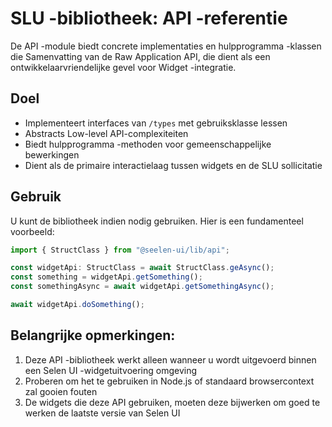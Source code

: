 # **SLU -bibliotheek: API -referentie**

De API -module biedt concrete implementaties en hulpprogramma -klassen die
Samenvatting van de Raw Application API, die dient als een
ontwikkelaarvriendelijke gevel voor Widget -integratie.

## **Doel**

- Implementeert interfaces van `/types` met gebruiksklasse lessen
- Abstracts Low-level API-complexiteiten
- Biedt hulpprogramma -methoden voor gemeenschappelijke bewerkingen
- Dient als de primaire interactielaag tussen widgets en de SLU sollicitatie

## **Gebruik**

U kunt de bibliotheek indien nodig gebruiken. Hier is een fundamenteel
voorbeeld:

```ts
import { StructClass } from "@seelen-ui/lib/api";

const widgetApi: StructClass = await StructClass.geAsync();
const something = widgetApi.getSomething();
const somethingAsync = await widgetApi.getSomethingAsync();

await widgetApi.doSomething();
```

## **Belangrijke opmerkingen:**

1. Deze API -bibliotheek werkt alleen wanneer u wordt uitgevoerd binnen een
   Selen UI -widgetuitvoering omgeving
2. Proberen om het te gebruiken in Node.js of standaard browsercontext zal
   gooien fouten
3. De widgets die deze API gebruiken, moeten deze bijwerken om goed te werken de
   laatste versie van Selen UI
